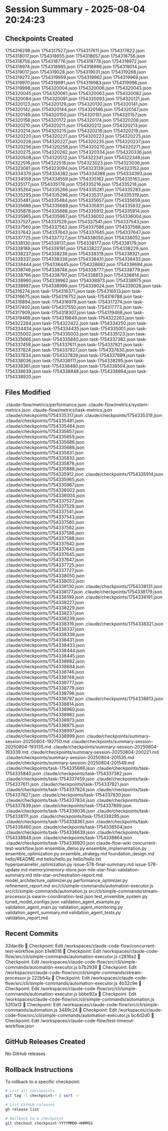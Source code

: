 # Session Summary - 2025-08-04 20:24:23

## Checkpoints Created
1754316298.json
1754317527.json
1754317611.json
1754317822.json
1754318017.json
1754318655.json
1754318657.json
1754318756.json
1754318758.json
1754318776.json
1754318778.json
1754318972.json
1754318974.json
1754318985.json
1754318988.json
1754319014.json
1754319017.json
1754319028.json
1754319031.json
1754319268.json
1754319272.json
1754319959.json
1754319962.json
1754319969.json
1754319970.json
1754319981.json
1754319983.json
1754319996.json
1754319998.json
1754320004.json
1754320006.json
1754320043.json
1754320045.json
1754320061.json
1754320063.json
1754320082.json
1754320084.json
1754320091.json
1754320093.json
1754320121.json
1754320123.json
1754320129.json
1754320130.json
1754320141.json
1754320142.json
1754320144.json
1754320146.json
1754320147.json
1754320149.json
1754320150.json
1754320151.json
1754320157.json
1754320158.json
1754320172.json
1754320174.json
1754320208.json
1754320210.json
1754320211.json
1754320212.json
1754320213.json
1754320214.json
1754320215.json
1754320218.json
1754320219.json
1754320220.json
1754320221.json
1754320223.json
1754320225.json
1754320226.json
1754320227.json
1754320235.json
1754320237.json
1754320256.json
1754320258.json
1754320270.json
1754320271.json
1754320275.json
1754320282.json
1754320334.json
1754320336.json
1754320508.json
1754320512.json
1754322341.json
1754322346.json
1754322516.json
1754322518.json
1754323023.json
1754323036.json
1754323081.json
1754323094.json
1754323139.json
1754323152.json
1754334379.json
1754334382.json
1754334388.json
1754334393.json
1754334558.json
1754334559.json
1754335162.json
1754335163.json
1754335177.json
1754335178.json
1754335216.json
1754335218.json
1754335264.json
1754335266.json
1754335281.json
1754335283.json
1754335295.json
1754335296.json
1754335317.json
1754335319.json
1754335481.json
1754335484.json
1754335657.json
1754335659.json
1754335686.json
1754335688.json
1754335831.json
1754335832.json
1754335878.json
1754335888.json
1754335912.json
1754335914.json
1754335965.json
1754335967.json
1754336002.json
1754336004.json
1754337527.json
1754337529.json
1754337541.json
1754337543.json
1754337560.json
1754337562.json
1754337586.json
1754337588.json
1754337642.json
1754337643.json
1754337645.json
1754337647.json
1754337725.json
1754337727.json
1754338050.json
1754338052.json
1754338130.json
1754338131.json
1754338177.json
1754338179.json
1754338189.json
1754338191.json
1754338227.json
1754338229.json
1754338237.json
1754338239.json
1754338319.json
1754338321.json
1754338337.json
1754338339.json
1754338431.json
1754338433.json
1754338444.json
1754338445.json
1754338682.json
1754338684.json
1754338746.json
1754338748.json
1754338777.json
1754338779.json
1754338796.json
1754338797.json
1754338813.json
1754338814.json
1754338960.json
1754338962.json
1754338973.json
1754338975.json
1754338997.json
1754338999.json
1754339024.json
1754339026.json
task-1754316274.json
task-1754316371.json
task-1754316513.json
task-1754316675.json
task-1754316752.json
task-1754316788.json
task-1754316894.json
task-1754316979.json
task-1754317274.json
task-1754317400.json
task-1754317550.json
task-1754317773.json
task-1754317909.json
task-1754318307.json
task-1754319468.json
task-1754319469.json
task-1754319849.json
task-1754322263.json
task-1754322264.json
task-1754322422.json
task-1754334250.json
task-1754334434.json
task-1754334435.json
task-1754335001.json
task-1754335002.json
task-1754335003.json
task-1754335123.json
task-1754335666.json
task-1754335840.json
task-1754337382.json
task-1754337459.json
task-1754337611.json
task-1754337821.json
task-1754337824.json
task-1754337827.json
task-1754337830.json
task-1754337834.json
task-1754337839.json
task-1754337899.json
task-1754338036.json
task-1754338111.json
task-1754338295.json
task-1754338361.json
task-1754338480.json
task-1754338504.json
task-1754338639.json
task-1754338848.json
task-1754338864.json
task-1754338920.json

## Files Modified
.claude-flow/metrics/performance.json
.claude-flow/metrics/system-metrics.json
.claude-flow/metrics/task-metrics.json
.claude/checkpoints/1754335317.json
.claude/checkpoints/1754335319.json
.claude/checkpoints/1754335481.json
.claude/checkpoints/1754335484.json
.claude/checkpoints/1754335657.json
.claude/checkpoints/1754335659.json
.claude/checkpoints/1754335686.json
.claude/checkpoints/1754335688.json
.claude/checkpoints/1754335831.json
.claude/checkpoints/1754335832.json
.claude/checkpoints/1754335878.json
.claude/checkpoints/1754335888.json
.claude/checkpoints/1754335912.json
.claude/checkpoints/1754335914.json
.claude/checkpoints/1754335965.json
.claude/checkpoints/1754335967.json
.claude/checkpoints/1754336002.json
.claude/checkpoints/1754336004.json
.claude/checkpoints/1754337527.json
.claude/checkpoints/1754337529.json
.claude/checkpoints/1754337541.json
.claude/checkpoints/1754337543.json
.claude/checkpoints/1754337560.json
.claude/checkpoints/1754337562.json
.claude/checkpoints/1754337586.json
.claude/checkpoints/1754337588.json
.claude/checkpoints/1754337642.json
.claude/checkpoints/1754337643.json
.claude/checkpoints/1754337645.json
.claude/checkpoints/1754337647.json
.claude/checkpoints/1754337725.json
.claude/checkpoints/1754337727.json
.claude/checkpoints/1754338050.json
.claude/checkpoints/1754338052.json
.claude/checkpoints/1754338130.json
.claude/checkpoints/1754338131.json
.claude/checkpoints/1754338177.json
.claude/checkpoints/1754338179.json
.claude/checkpoints/1754338189.json
.claude/checkpoints/1754338191.json
.claude/checkpoints/1754338227.json
.claude/checkpoints/1754338229.json
.claude/checkpoints/1754338237.json
.claude/checkpoints/1754338239.json
.claude/checkpoints/1754338319.json
.claude/checkpoints/1754338321.json
.claude/checkpoints/1754338337.json
.claude/checkpoints/1754338339.json
.claude/checkpoints/1754338431.json
.claude/checkpoints/1754338433.json
.claude/checkpoints/1754338444.json
.claude/checkpoints/1754338445.json
.claude/checkpoints/1754338682.json
.claude/checkpoints/1754338684.json
.claude/checkpoints/1754338746.json
.claude/checkpoints/1754338748.json
.claude/checkpoints/1754338777.json
.claude/checkpoints/1754338779.json
.claude/checkpoints/1754338796.json
.claude/checkpoints/1754338797.json
.claude/checkpoints/1754338813.json
.claude/checkpoints/1754338814.json
.claude/checkpoints/1754338960.json
.claude/checkpoints/1754338962.json
.claude/checkpoints/1754338973.json
.claude/checkpoints/1754338975.json
.claude/checkpoints/1754338997.json
.claude/checkpoints/1754338999.json
.claude/checkpoints/summary-session-20250804-192750.md
.claude/checkpoints/summary-session-20250804-193135.md
.claude/checkpoints/summary-session-20250804-193339.md
.claude/checkpoints/summary-session-20250804-200221.md
.claude/checkpoints/summary-session-20250804-201535.md
.claude/checkpoints/summary-session-20250804-201549.md
.claude/checkpoints/task-1754335666.json
.claude/checkpoints/task-1754335840.json
.claude/checkpoints/task-1754337382.json
.claude/checkpoints/task-1754337459.json
.claude/checkpoints/task-1754337611.json
.claude/checkpoints/task-1754337821.json
.claude/checkpoints/task-1754337824.json
.claude/checkpoints/task-1754337827.json
.claude/checkpoints/task-1754337830.json
.claude/checkpoints/task-1754337834.json
.claude/checkpoints/task-1754337839.json
.claude/checkpoints/task-1754337899.json
.claude/checkpoints/task-1754338036.json
.claude/checkpoints/task-1754338111.json
.claude/checkpoints/task-1754338295.json
.claude/checkpoints/task-1754338361.json
.claude/checkpoints/task-1754338480.json
.claude/checkpoints/task-1754338504.json
.claude/checkpoints/task-1754338639.json
.claude/checkpoints/task-1754338848.json
.claude/checkpoints/task-1754338864.json
.claude/checkpoints/task-1754338920.json
claude-flow-wiki
concurrent-test-workflow.json
ensemble_demo.py
ensemble_implementation.py
ensemble_optimization.py
ensemble_strategy.md
foundation_design.md
hello/README.md
hello/hello.py
hello/hello.txt
hyperparameter_optimization.py
issue-578-final-summary.md
issue-578-update.md
memory/memory-store.json
mle-star-final-validation-summary.md
mle-star-orchestration-report.md
model_architecture_optimizer.py
performance_optimizer.py
refinement_report.md
src/cli/simple-commands/automation-executor.js
src/cli/simple-commands/automation.js
src/cli/simple-commands/stream-processor.js
swarm-coordination-test.json
test_ensemble_system.py
tuned_model_configs.json
validation_agent_example.py
validation_agent_main.py
validation_agent_monitoring.py
validation_agent_summary.md
validation_agent_tests.py
validation_report.md

## Recent Commits
32dac6b 🔖 Checkpoint: Edit /workspaces/claude-code-flow/concurrent-test-workflow.json
b1e8018 🔖 Checkpoint: Edit /workspaces/claude-code-flow/src/cli/simple-commands/automation-executor.js
c2816a2 🔖 Checkpoint: Edit /workspaces/claude-code-flow/src/cli/simple-commands/automation-executor.js
b7b2938 🔖 Checkpoint: Edit /workspaces/claude-code-flow/src/cli/simple-commands/stream-processor.js
222b54a 🔖 Checkpoint: Edit /workspaces/claude-code-flow/src/cli/simple-commands/automation-executor.js
4b32c9e 🔖 Checkpoint: Edit /workspaces/claude-code-flow/src/cli/simple-commands/automation-executor.js
bbbe92a 🔖 Checkpoint: Edit /workspaces/claude-code-flow/src/cli/simple-commands/automation.js
52f0a12 🔖 Checkpoint: Edit /workspaces/claude-code-flow/src/cli/simple-commands/automation.js
3489c24 🔖 Checkpoint: Edit /workspaces/claude-code-flow/src/cli/simple-commands/automation-executor.js
bc4d2d0 🔖 Checkpoint: Edit /workspaces/claude-code-flow/test-timeout-workflow.json

## GitHub Releases Created
No GitHub releases

## Rollback Instructions
To rollback to a specific checkpoint:
```bash
# List all checkpoints
git tag -l checkpoint-* | sort -r

# List GitHub releases
gh release list

# Rollback to a checkpoint
git checkout checkpoint-YYYYMMDD-HHMMSS
```
